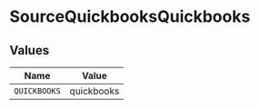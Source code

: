 # SourceQuickbooksQuickbooks


## Values

| Name         | Value        |
| ------------ | ------------ |
| `QUICKBOOKS` | quickbooks   |